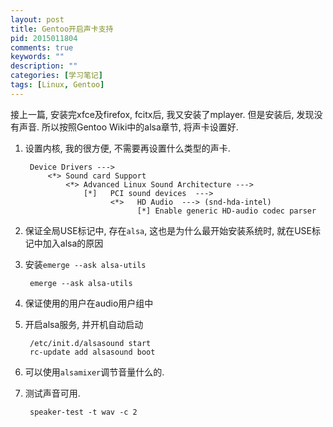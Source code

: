 ```yaml
---
layout: post
title: Gentoo开启声卡支持
pid: 2015011804
comments: true
keywords: ""
description: ""
categories: [学习笔记]
tags: [Linux, Gentoo]
---
```


接上一篇, 安装完xfce及firefox, fcitx后, 我又安装了mplayer. 但是安装后, 发现没有声音. 所以按照Gentoo Wiki中的alsa章节, 将声卡设置好.

1. 设置内核, 我的很方便, 不需要再设置什么类型的声卡.

        Device Drivers --->
            <*> Sound card Support
                <*> Advanced Linux Sound Architecture --->
                    [*]   PCI sound devices  --->
                          <*>   HD Audio  ---> (snd-hda-intel)
                                [*] Enable generic HD-audio codec parser

2. 保证全局USE标记中, 存在`alsa`, 这也是为什么最开始安装系统时, 就在USE标记中加入alsa的原因
3. 安装`emerge --ask alsa-utils`

        emerge --ask alsa-utils

4. 保证使用的用户在audio用户组中
5. 开启alsa服务, 并开机自动启动

        /etc/init.d/alsasound start
        rc-update add alsasound boot

6. 可以使用`alsamixer`调节音量什么的.
7. 测试声音可用.

        speaker-test -t wav -c 2